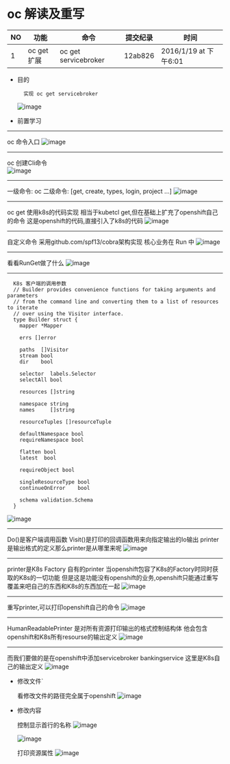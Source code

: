 # oc 解读及重写
            
| NO | 功能 | 命令 | 提交纪录 | 时间 | 
| --- | --- | --- | --- | --- |
| 1 | oc get 扩展 | oc get servicebroker | 12ab826 | 2016/1/19 at 下午6:01  |


+ 目的
 
        实现 oc get servicebroker
    ![image](img/servicebroker_sample.png)    

+ 前置学习

---------------------------------------
    
   oc 命令入口
   ![image](img/sb_study_1.png)
   
---------------------------------------

   oc 创建Cli命令  
   ![image](img/sb_study_2.png)
   
---------------------------------------
   
   一级命令:    oc
   二级命令:    [get, create, types, login, project ...]
   ![image](img/sb_study_3.png)

---------------------------------------
   
   oc get 使用k8s的代码实现
   相当于kubetcl get,但在基础上扩充了openshift自己的命令
   这是openshift的代码,直接引入了k8s的代码
   ![image](img/sb_study_4.png)

---------------------------------------
    
   自定义命令 
   采用github.com/spf13/cobra架构实现
   核心业务在 Run 中
   ![image](img/sb_study_5.png)
   
---------------------------------------
   看看RunGet做了什么
   ![image](img/sb_study_6.png)

---------------------------------------

      K8s 客户端的调用参数
      // Builder provides convenience functions for taking arguments and parameters
      // from the command line and converting them to a list of resources to iterate
      // over using the Visitor interface.
      type Builder struct {
      	mapper *Mapper
      
      	errs []error
      
      	paths  []Visitor
      	stream bool
      	dir    bool
      
      	selector  labels.Selector
      	selectAll bool
      
      	resources []string
      
      	namespace string
      	names     []string
      
      	resourceTuples []resourceTuple
      
      	defaultNamespace bool
      	requireNamespace bool
      
      	flatten bool
      	latest  bool
      
      	requireObject bool
      
      	singleResourceType bool
      	continueOnError    bool
      
      	schema validation.Schema 
      }
   	
   ![image](img/sb_study_7.png)

---------------------------------------
    
   Do()是客户端调用函数
   Visit()是打印的回调函数用来向指定输出的Io输出
   printer是输出格式的定义那么printer是从哪里来呢
   ![image](img/sb_study_8.png)

---------------------------------------
    
   printer是K8s Factory 自有的printer
   当openshift包容了K8s的Factory时同时获取的K8s的一切功能
   但是这是功能没有openshift的业务,openshift只能通过重写覆盖来吧自己的东西和K8s的东西加在一起
   ![image](img/sb_study_9.png)

---------------------------------------
   
   重写printer,可以打印openshift自己的命令
   ![image](img/sb_study_10.png)

---------------------------------------
   
   HumanReadablePrinter 是对所有资源打印输出的格式控制结构体
   他会包含openshift和K8s所有resourse的输出定义
   ![image](img/sb_study_11.png)
  
---------------------------------------
   
   而我们要做的是在openshift中添加servicebroker bankingservice
   这里是K8s自己的输出定义
   ![image](img/sb_study_12.png)

+ 修改文件`
   
   看修改文件的路径完全属于openshift
   ![image](img/servicebroker_1.png)

+ 修改内容
   
   控制显示首行的名称
   ![image](img/servicebroker_2.png)
   
   ![image](img/servicebroker_3.png)
   
   打印资源属性
   ![image](img/servicebroker_4.png)  
    